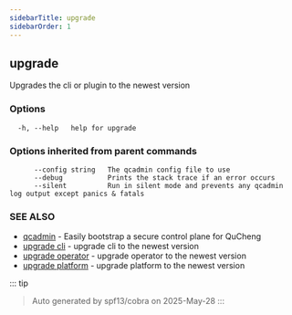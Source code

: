 ```yaml
---
sidebarTitle: upgrade
sidebarOrder: 1
---
```


## upgrade

Upgrades the cli or plugin to the newest version

### Options

```
  -h, --help   help for upgrade
```

### Options inherited from parent commands

```
      --config string   The qcadmin config file to use
      --debug           Prints the stack trace if an error occurs
      --silent          Run in silent mode and prevents any qcadmin log output except panics & fatals
```

### SEE ALSO

* [qcadmin](../qcadmin.md)	 - Easily bootstrap a secure control plane for QuCheng
* [upgrade cli](upgrade_cli.md)	 - upgrade cli to the newest version
* [upgrade operator](upgrade_operator.md)	 - upgrade operator to the newest version
* [upgrade platform](upgrade_platform.md)	 - upgrade platform to the newest version

::: tip
>Auto generated by spf13/cobra on 2025-May-28
:::